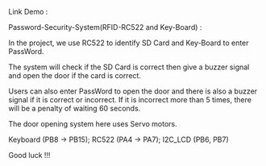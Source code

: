 Link Demo : 

Password-Security-System(RFID-RC522 and Key-Board) : 

In the project, we use RC522 to identify SD Card and Key-Board to enter PassWord.

The system will check if the SD Card is correct then give a buzzer signal and open the door if the card is correct.

Users can also enter PassWord to open the door and there is also a buzzer signal if it is correct or incorrect. If it is incorrect more than 5 times, there will be a penalty of waiting 60 seconds.

The door opening system here uses Servo motors.

Keyboard (PB8 -> PB15);
     RC522 (PA4 -> PA7);
     I2C_LCD (PB6, PB7)

Good luck !!! 
           
